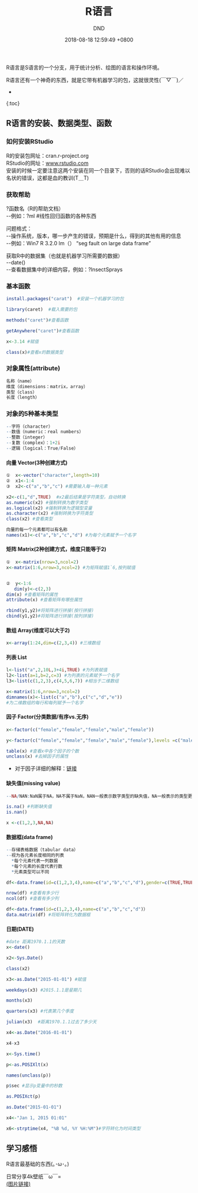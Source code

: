 ﻿---
layout: post
title:  "R语言"
date:   2018-08-18 12:59:49 +0800
categories: R-program-language
tags: R-program-language
img: http://or4d8nhvk.bkt.clouddn.com/18-8-17/13546235.jpg
author: DND
---

R语言是S语言的一个分支，用于统计分析、绘图的语言和操作环境。

R语言还有一个神奇的东西，就是它带有机器学习的包，这就很灵性(￣▽￣)／

* 
{:toc}

## R语言的安装、数据类型、函数

### 如何安装RStudio

R的安装包网址：cran.r-project.org  
RStudio的网址：www.rstudio.com  
安装的时候一定要注意这两个安装在同一个目录下，否则的话RStudio会出现难以名状的错误，这都是血的教训(T＿T)


### 获取帮助

?函数名（R的帮助文档）  
--例如：?ml   #线性回归函数的各种东西

问题格式：  
--操作系统，版本，哪一步产生的错误，预期是什么，得到的其他有用的信息  
--例如：Win7 R 3.2.0 lm（） “seg fault on large data frame”  

获取R中的数据集（也就是机器学习所需要的数据）  
--date()  
--查看数据集中的详细内容，例如：?InsectSprays  


### 基本函数
```R
install.packages("carat")  #安装一个机器学习的包

library(caret)  #载入需要的包

methods("caret")#查看函数

getAnywhere("caret")#查看函数

x<-3.14 #赋值

class(x)#查看x的数据类型

```


### 对象属性(attribute)
```R
名称（name）
维度（dimensions：matrix，array）
类型（class）
长度（length）
```
### 对象的5种基本类型
```R
--字符（character）
--数值（numeric：real numbers）
--整数（integer）
--复数（complex）：1+2i
--逻辑（logical：True/False）

```
#### 向量 Vector(3种创建方式)
```R
①  x<-vector("character",length=10)
②  x1<-1:4
③  x2<-c("a","b","c") #需要输入每一种元素

x2<-c(1,"d",TRUE)  #x2最后结果是字符类型，自动转换
as.numeric(x2) #强制转换为数字类型
as.logical(x2) #强制转换为逻辑型变量
as.character(x2) #强制转换为字符类型
class(x2) #查看类型

向量的每一个元素都可以有名称
names(x1)<-c("a","b","c","d") #为每个元素赋予一个名字

```

#### 矩阵 Matrix(2种创建方式，维度只能等于2)
```R
①  x<-matrix(nrow=3,ncol=2)
x<-matrix(1:6,nrow=3,ncol=2) #为矩阵赋值1`6,按列赋值


②  y<-1:6
   dim(y)<-c(2,3)
dim(x) #查看矩阵的属性
attribute(x) #查看矩阵有哪些属性

rbind(y1,y2)#将矩阵进行拼接(按行拼接)
cbind(y1,y2)#将矩阵进行拼接(按列拼接)

```
#### 数组 Array(维度可以大于2)
```R
x<-array(1:24,dim=c(2,3,4)) #三维数组
```

#### 列表 List
```R
l<-list("a",2,10L,3+4i,TRUE) #为列表赋值
l2<-list(a=1,b=2,c=3) #为列表的元素赋予一个名字
l3<-list(c(1,2,3),c(4,5,6,7)) #相当于二维数组

x<-matrix(1:6,nrow=3,ncol=2)
dimnames(x)<-list(c("a","b"),c("c","d","e"))
#为二维数组的每行和每列赋予一个名字
```
#### 因子 Factor(分类数据/有序vs.无序)
```R
x<-factor(c("female","female","female","male","female"))

y<-factor(c("female","female","female","male","female"),levels =c("male","female") ) #注意两者基线水平不同

table(x) #查看x中各个因子的个数
unclass(x) #去掉因子的属性

```
- 对于因子详细的解释：[链接](https://blog.csdn.net/Alina666666/article/details/51049974)

#### 缺失值(missing value)
```R
--NA/NAN:NaN属于NA，NA不属于NaN，NAN一般表示数字类型的缺失值，NA一般表示的类型更广

is.na() #判断缺失值
is.nan() 

x <-c(1,2,3,NA,NA)
```

#### 数据框(data frame)
```R
--存储表格数据（tabular data）
--视为各元素长度相同的列表
  *每个元素代表一列数据
  *每个元素的长度代表行数
  *元素类型可以不同

df<-data.frame(id=c(1,2,3,4),name=c("a","b","c","d"),gender=c(TRUE,TRUE,FALSE,FALSE)) #这个感觉很像数据库中的表

nrow(df) #查看有多少行
ncol(df) #查看有多少列

df<-data.frame(id=c(1,2,3,4),name=c("a","b","c","d")）
data.matrix(df) #将矩阵转化为数据框
```

#### 日期(DATE)
```R
#date 距离1970.1.1的天数
x<-date()

x2<-Sys.Date()

class(x2)

x3<-as.Date("2015-01-01") #赋值

weekdays(x3) #2015.1.1是星期几

months(x3)

quarters(x3) #代表第几个季度

julian(x3)  #距离1970.1.1过去了多少天

x4<-as.Date("2016-01-01")

x4-x3

x<-Sys.time()

p<-as.POSIXlt(x)

names(unclass(p))

p$sec #显示p变量中的秒数

as.POSIXct(p)

as.Date("2015-01-01")

x4<-"Jan 1, 2015 01:01"

x6<-strptime(x4, "%B %d, %Y %H:%M")#字符转化为时间类型

```

## 学习感悟
R语言最基础的东西(｡･ω･｡)

日常分享4k壁纸￣ω￣=  
[(图片链接)](http://or4d8nhvk.bkt.clouddn.com/18-8-18/51357056.jpg)


